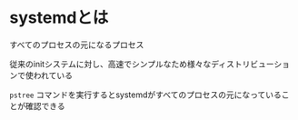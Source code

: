 # systemdとは

すべてのプロセスの元になるプロセス

従来のinitシステムに対し、高速でシンプルなため様々なディストリビューションで使われている

`pstree` コマンドを実行するとsystemdがすべてのプロセスの元になっていることが確認できる
